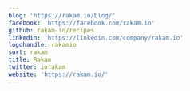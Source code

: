 ```yaml
---
blog: 'https://rakam.io/blog/'
facebook: 'https://facebook.com/rakam.io'
github: rakam-io/recipes
linkedin: 'https://linkedin.com/company/rakam.io'
logohandle: rakamio
sort: rakam
title: Rakam
twitter: iorakam
website: 'https://rakam.io/'
---
```

